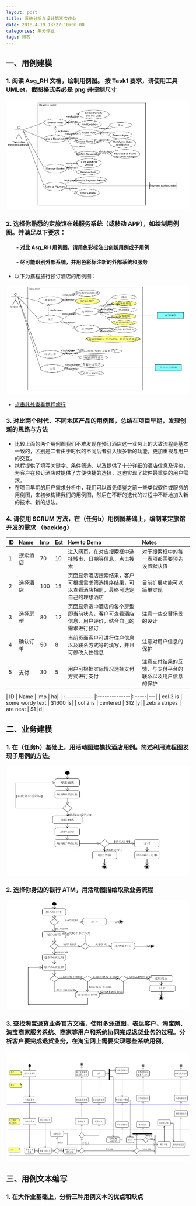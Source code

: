 ```yaml
---
layout: post
title: 系统分析与设计第三次作业
date: 2018-4-19 13:27:10+00:00
categories: 系分作业
tags: 博客
---
```


## 一、用例建模
### 1.  阅读 Asg_RH 文档，绘制用例图。 按 Task1 要求，请使用工具 UMLet，截图格式务必是 png 并控制尺寸

<div align="center"><img width="500" height="300" src="https://github.com/south270/south270.github.io/blob/master/image/h3/1.png?raw=true"></div>

### 2. 选择你熟悉的定旅馆在线服务系统（或移动 APP），如绘制用例图。并满足以下要求：
#### 　　- 对比 Asg_RH 用例图，请用色彩标注出创新用例或子用例
#### 　　- 尽可能识别外部系统，并用色彩标注新的外部系统和服务

- 以下为携程旅行预订酒店的用例图：
<div align="center">
<img width="500" height="300" src="https://github.com/south270/south270.github.io/blob/master/image/h3/2.png?raw=true" >
</div>

- [点击此处查看携程旅行](http://hotels.ctrip.com/)

### 3. 对比两个时代、不同地区产品的用例图，总结在项目早期，发现创新的思路与方法

- 比较上面的两个用例图我们不难发现在预订酒店这一业务上的大致流程是基本一致的，区别是二者由于时代的不同后者引入很多新的功能，更加重视与用户的交互。
- 携程提供了填写关键字、条件筛选、以及提供了十分详细的酒店信息及评价，为客户在预订酒店时提供了方便快捷的选择，这也实现了软件最重要的用户需求。
- 在项目早期的用户需求分析中，我们可以首先借鉴之前一些类似软件或服务的用例图，来初步构建我们的用例图，然后在不断的迭代的过程中不断地加入新的技术、新的想法。

### 4. 请使用 SCRUM 方法，在（任务b）用例图基础上，编制某定旅馆开发的需求 （backlog）
| ID | Name | Imp | Est | How to Demo | Notes |
| :------- | :-------- | :------- | :------ | :------ | :------ |
| 1 | 搜索酒店 | 70 | 10| 进入网页，在对应搜索框中选择城市、日期等信息，点击搜索| 对于搜索框中的每一表项都需要预先设置默认值|
| 2 | 选择酒店 | 100| 15| 页面显示酒店搜索结果，客户可根据需求筛选排序结果，可以查看酒店相册，最终可选定自己的理想酒店| 目前扩展功能可以简单实现|
| 3 | 选择房型 | 80 | 12| 页面显示选中酒店的各个房型即当前状态，客户可查看酒店信息、用户评价，结合自己的需求进行预订| 注意一些交替场景的设计|
| 4 | 确认订单 | 50 | 8 | 当前页面客户可进行住户信息以及联系方式等的填写，并且可修改入住信息| 注意对用户信息的保护|
| 5 | 支付     | 30 | 5 | 用户可根据实际情况选择支付方式进行支付| 注意支付结果的反馈，与支付平台的联系以及用户信息的保护|


| ID | Name  | Imp | ha|
| :------------ |:--------------|: -----|---|
| col 3 is      | some wordy text | $1600 |s|
| col 2 is     | centered        |   $12 |y|
| zebra stripes | are neat        |    $1 |d|

## 二、业务建模
### 1.  在（任务b）基础上，用活动图建模找酒店用例。简述利用流程图发现子用例的方法。

<div align="center"><img width="500" height="300" src="https://github.com/south270/south270.github.io/blob/master/image/h3/3.png?raw=true"></div>

### 2. 选择你身边的银行 ATM，用活动图描绘取款业务流程

<div align="center"><img width="500" height="300" src="https://github.com/south270/south270.github.io/blob/master/image/h3/4.png?raw=true"></div>

### 3. 查找淘宝退货业务官方文档，使用多泳道图，表达客户、淘宝网、淘宝商家服务系统、商家等用户和系统协同完成退货业务的过程。分析客户要完成退货业务，在淘宝网上需要实现哪些系统用例。

<div align="center"><img width="500" height="300" src="https://github.com/south270/south270.github.io/blob/master/image/h3/5.png?raw=true"></div>

## 三、用例文本编写
### 1. 在大作业基础上，分析三种用例文本的优点和缺点
